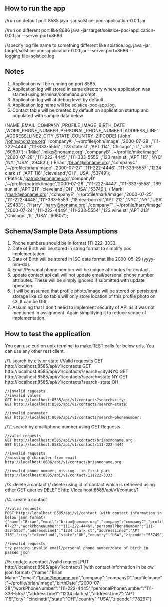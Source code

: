 
How to run the app
---------------------------------------------------------------------------------------------------------

//run on default port 8585
java -jar solstice-poc-application-0.0.1.jar

//run on different port like 8686
java -jar target/solstice-poc-application-0.0.1.jar --server.port=8686

//specify log file name to something different like solstice.log.
java -jar target/solstice-poc-application-0.0.1.jar --server.port=8686 --logging.file=solstice.log



Notes
---------------------------------------------------------------------------------------------------------

1. Application will be running on port 8585.
2. Application log will stored in same directory where application was started using terminal/command prompt.
3. Application log will at debug level by default.
4. Application log name will be solstice-poc-app.log.
5. Contact table will be created by default on application startup and populated with sample data below

(NAME     ,EMAIL               ,COMPANY    ,PROFILE_IMAGE            ,BIRTH_DATE   ,WORK_PHONE_NUMBER ,PERSONAL_PHONE_NUMBER ,ADDRESS_LINE1   ,ADDRESS_LINE2 ,CITY       ,STATE ,COUNTRY ,ZIPCODE)
('John'   ,'john@noname.org'   ,'companyA' ,'~/profile/john/image'   ,'2000-07-29' ,'111-222-4444'    ,'111-333-5555'        ,'123 state st'  ,'APT 114'     ,'Chicago'  ,'IL'  ,'USA'   ,'60607');
('Mike'   ,'mike@noname.org'   ,'companyB' ,'~/profile/mike/image'   ,'2000-07-28' ,'111-222-4445'    ,'111-333-5556'        ,'123 main st'   ,'APT 115'     ,'NYC'      ,'NY'  ,'USA'   ,'29483');
('Brian'  ,'brian@noname.org'  ,'companyC' ,'~/profile/brian/image'  ,'2000-07-27' ,'111-222-4446'    ,'111-333-5557'        ,'1234 clark st' ,'APT 116'     ,'cleveland','OH'  ,'USA'   ,'53749');
('Patrick','patrick@noname.org','companyD' ,'~/profile/patrick/image','2000-07-26' ,'111-222-4447'    ,'111-333-5558'        ,'189 sun st'    ,'APT 211'     ,'cleveland','OH'  ,'USA'   ,'53749');
('Mark'   ,'mark@noname.org'   ,'companyE' ,'~/profile/mark/image'   ,'2000-07-25' ,'111-222-4448'    ,'111-333-5559'        ,'18 dearborn st','APT 212'     ,'NYC'      ,'NY'  ,'USA'   ,'29483');
('Harry'  ,'harry@noname.org'  ,'companyF' ,'~/profile/harry/image'  ,'2000-07-24' ,'111-222-4449'    ,'111-333-5554'        ,'123 wine st'   ,'APT 213'     ,'Chicago'  ,'IL'  ,'USA'   ,'60607');



Schema/Sample Data Assumptions
---------------------------------------------------------------------------------------------------------

1. Phone numbers should be in format 111-222-3333.
2. Date of Birth will be stored in string format to simplify poc implementation.
3. Date of Birth will be stored in ISO date format like 2000-05-29 (yyyy-mm-dd).
3. Email/Personal phone number will be unique attributes for contact. 
4. update contact api call will not update email/personal phone number attributes. These will be simply ignored if 
   submitted with update operation. 
5. It will be assumed that profile photo/image will be stored on persistent storage like s3 so table will only
   store location of this profile photo on s3. It can be URL.
6. Assuming that I don't need to implement security of API as it was not mentioned in assignment. Again simplifying 
   it to reduce scope of implementation.




How to test the application 
---------------------------------------------------------------------------------------------------------

 You can use curl on unix terminal to make REST calls for below urls. You can use any other rest client. 
 
 //1. search by city or state
	 //Valid requesits
	GET http://localhost:8585/api/v1/contacts
	GET http://localhost:8585/api/v1/contacts?search=city:NYC
	GET http://localhost:8585/api/v1/contacts?search=state:NY
	GET http://localhost:8585/api/v1/contacts?search=state:OH
	
	//Invalid requests
	//invalid values
	GET http://localhost:8585/api/v1/contacts?search=city:
	GET http://localhost:8585/api/v1/contacts?search=state:
	
	//invalid parameter
	GET http://localhost:8686/api/v1/contacts?search=phonenumber:


//2. search by email/phone number using GET Requests

	//valid requests
	GET http://localhost:8585/api/v1/contact/brian@noname.org
	GET http://localhost:8585/api/v1/contact/111-222-4444
	
	//invalid requests
	//missing @ character from email
	http://localhost:8686/api/v1/contact/briannoname.org
	
	//invalid phone number, missing - in first part
	http://localhost:8585/api/v1/contact/111222-3333
	
//3. delete a contact
	// delete using id of contact which is retrieved using other GET queries
	DELETE http://localhost:8585/api/v1/contact/1

//4. create a contact
	
	//valid requests
	POST http://localhost:8585/api/v1/contact (with contact information in below json format)
	{"name":"Brian","email":"brian@noname.org","company":"companyC","profileImage":"~/profile/brian/image","birthDate":"2000-07-27","workPhoneNumber":"111-222-4446","personalPhoneNumber":"111-333-5557","addressLine1":"1234 clark st","addressLine2":"APT 116","city":"cleveland","state":"OH","country":"USA","zipcode":"53749"}
	
	//invalid requests
	try passing invalid email/personal phone number/date of birth in passed json
	
//5. update a contact 
	//valid request
	PUT http://localhost:8585/api/v1/contact/1 (with contact information in below json format)
	{"name":"Brian Maher","email":"brian@noname.org","company":"companyD","profileImage":"~/profile/brian/image","birthDate":"2000-07-28","workPhoneNumber":"111-222-4445","personalPhoneNumber":"111-333-5557","addressLine1":"1234 clark st","addressLine2":"APT 116","city":"cincinatti","state":"OH","country":"USA","zipcode":"78297"}


